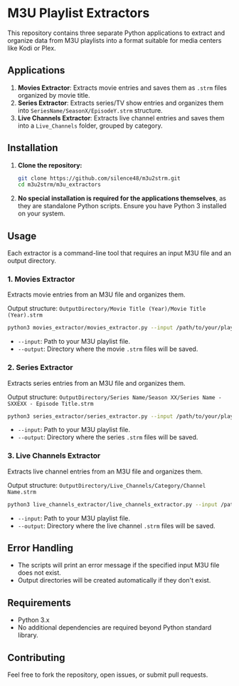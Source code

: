 # M3U Playlist Extractors

This repository contains three separate Python applications to extract and organize data from M3U playlists into a format suitable for media centers like Kodi or Plex.

## Applications

1.  **Movies Extractor**: Extracts movie entries and saves them as `.strm` files organized by movie title.
2.  **Series Extractor**: Extracts series/TV show entries and organizes them into `SeriesName/SeasonX/EpisodeY.strm` structure.
3.  **Live Channels Extractor**: Extracts live channel entries and saves them into a `Live_Channels` folder, grouped by category.

## Installation

1.  **Clone the repository:**
    ```bash
    git clone https://github.com/silence48/m3u2strm.git
    cd m3u2strm/m3u_extractors
    ```

2.  **No special installation is required for the applications themselves**, as they are standalone Python scripts. Ensure you have Python 3 installed on your system.

## Usage

Each extractor is a command-line tool that requires an input M3U file and an output directory.

### 1. Movies Extractor

Extracts movie entries from an M3U file and organizes them.

Output structure: `OutputDirectory/Movie Title (Year)/Movie Title (Year).strm`

```bash
python3 movies_extractor/movies_extractor.py --input /path/to/your/playlist.m3u --output /path/to/your/output/movies
```

-   `--input`: Path to your M3U playlist file.
-   `--output`: Directory where the movie `.strm` files will be saved.

### 2. Series Extractor

Extracts series entries from an M3U file and organizes them.

Output structure: `OutputDirectory/Series Name/Season XX/Series Name - SXXEXX - Episode Title.strm`

```bash
python3 series_extractor/series_extractor.py --input /path/to/your/playlist.m3u --output /path/to/your/output/series
```

-   `--input`: Path to your M3U playlist file.
-   `--output`: Directory where the series `.strm` files will be saved.

### 3. Live Channels Extractor

Extracts live channel entries from an M3U file and organizes them.

Output structure: `OutputDirectory/Live_Channels/Category/Channel Name.strm`

```bash
python3 live_channels_extractor/live_channels_extractor.py --input /path/to/your/playlist.m3u --output /path/to/your/output/channels
```

-   `--input`: Path to your M3U playlist file.
-   `--output`: Directory where the live channel `.strm` files will be saved.

## Error Handling

-   The scripts will print an error message if the specified input M3U file does not exist.
-   Output directories will be created automatically if they don't exist.

## Requirements

-   Python 3.x
-   No additional dependencies are required beyond Python standard library.

## Contributing

Feel free to fork the repository, open issues, or submit pull requests.